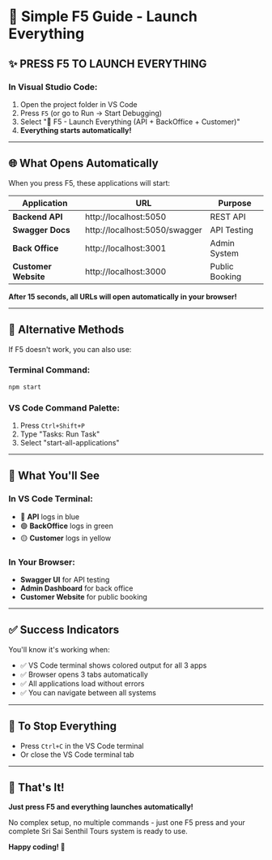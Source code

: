 # 🚀 Simple F5 Guide - Launch Everything

## ✨ **PRESS F5 TO LAUNCH EVERYTHING**

### **In Visual Studio Code:**
1. Open the project folder in VS Code
2. Press `F5` (or go to Run → Start Debugging)
3. Select "🚀 F5 - Launch Everything (API + BackOffice + Customer)"
4. **Everything starts automatically!**

---

## 🌐 **What Opens Automatically**

When you press F5, these applications will start:

| Application | URL | Purpose |
|-------------|-----|---------|
| **Backend API** | http://localhost:5050 | REST API |
| **Swagger Docs** | http://localhost:5050/swagger | API Testing |
| **Back Office** | http://localhost:3001 | Admin System |
| **Customer Website** | http://localhost:3000 | Public Booking |

**After 15 seconds, all URLs will open automatically in your browser!**

---

## 🎯 **Alternative Methods**

If F5 doesn't work, you can also use:

### **Terminal Command:**
```bash
npm start
```

### **VS Code Command Palette:**
1. Press `Ctrl+Shift+P`
2. Type "Tasks: Run Task"
3. Select "start-all-applications"

---

## 🔧 **What You'll See**

### **In VS Code Terminal:**
- 🔵 **API** logs in blue
- 🟢 **BackOffice** logs in green  
- 🟡 **Customer** logs in yellow

### **In Your Browser:**
- **Swagger UI** for API testing
- **Admin Dashboard** for back office
- **Customer Website** for public booking

---

## ✅ **Success Indicators**

You'll know it's working when:
- ✅ VS Code terminal shows colored output for all 3 apps
- ✅ Browser opens 3 tabs automatically
- ✅ All applications load without errors
- ✅ You can navigate between all systems

---

## 🛑 **To Stop Everything**

- Press `Ctrl+C` in the VS Code terminal
- Or close the VS Code terminal tab

---

## 🎉 **That's It!**

**Just press F5 and everything launches automatically!**

No complex setup, no multiple commands - just one F5 press and your complete Sri Sai Senthil Tours system is ready to use.

**Happy coding! 🚀**

